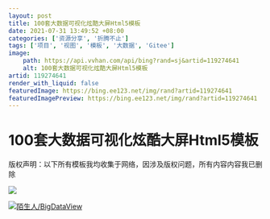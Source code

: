 ```yaml
---
layout: post
title: 100套大数据可视化炫酷大屏Html5模板
date: 2021-07-31 13:49:52 +08:00
categories: ['资源分享', '折腾不止']
tags: ['项目', '视图', '模板', '大数据', 'Gitee']
image:
    path: https://api.vvhan.com/api/bing?rand=sj&artid=119274641
    alt: 100套大数据可视化炫酷大屏Html5模板
artid: 119274641
render_with_liquid: false
featuredImage: https://bing.ee123.net/img/rand?artid=119274641
featuredImagePreview: https://bing.ee123.net/img/rand?artid=119274641
---
```


# 100套大数据可视化炫酷大屏Html5模板

版权声明：以下所有模板我均收集于网络，因涉及版权问题，所有内容内容我已删除

![](https://i-blog.csdnimg.cn/blog_migrate/f5e91f26e74c23d4643b1523fe17f4cf.gif)

[![陌生人/BigDataView](https://gitee.com/iGaoWei/big-data-view/widgets/widget_card.svg?colors=4183c4,ffffff,ffffff,e3e9ed,666666,9b9b9b)](https://gitee.com/iGaoWei/big-data-view)